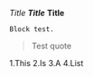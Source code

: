 *Title*
***Title***
**Title**



<pre><code>Block test.
</code></pre>

> Test quote

1.This
2.Is
3.A
4.List
